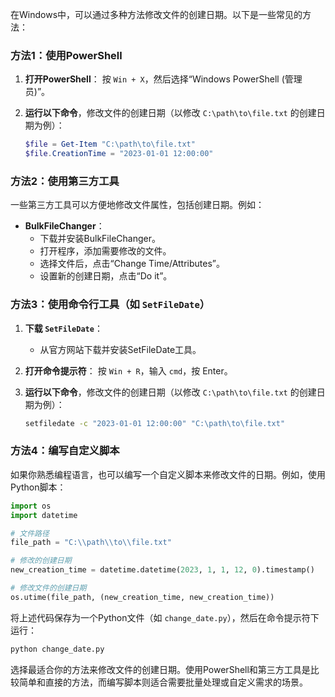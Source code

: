 在Windows中，可以通过多种方法修改文件的创建日期。以下是一些常见的方法：

### 方法1：使用PowerShell

1. **打开PowerShell**：
   按 `Win + X`，然后选择“Windows PowerShell (管理员)”。

2. **运行以下命令**，修改文件的创建日期（以修改 `C:\path\to\file.txt` 的创建日期为例）：

   ```powershell
   $file = Get-Item "C:\path\to\file.txt"
   $file.CreationTime = "2023-01-01 12:00:00"
   ```

### 方法2：使用第三方工具

一些第三方工具可以方便地修改文件属性，包括创建日期。例如：

- **BulkFileChanger**：
  - 下载并安装BulkFileChanger。
  - 打开程序，添加需要修改的文件。
  - 选择文件后，点击“Change Time/Attributes”。
  - 设置新的创建日期，点击“Do it”。

### 方法3：使用命令行工具（如 `SetFileDate`）

1. **下载 `SetFileDate`**：
   - 从官方网站下载并安装SetFileDate工具。

2. **打开命令提示符**：
   按 `Win + R`，输入 `cmd`，按 Enter。

3. **运行以下命令**，修改文件的创建日期（以修改 `C:\path\to\file.txt` 的创建日期为例）：

   ```cmd
   setfiledate -c "2023-01-01 12:00:00" "C:\path\to\file.txt"
   ```

### 方法4：编写自定义脚本

如果你熟悉编程语言，也可以编写一个自定义脚本来修改文件的日期。例如，使用Python脚本：

```python
import os
import datetime

# 文件路径
file_path = "C:\\path\\to\\file.txt"

# 修改的创建日期
new_creation_time = datetime.datetime(2023, 1, 1, 12, 0).timestamp()

# 修改文件的创建日期
os.utime(file_path, (new_creation_time, new_creation_time))
```

将上述代码保存为一个Python文件（如 `change_date.py`），然后在命令提示符下运行：

```cmd
python change_date.py
```

选择最适合你的方法来修改文件的创建日期。使用PowerShell和第三方工具是比较简单和直接的方法，而编写脚本则适合需要批量处理或自定义需求的场景。
